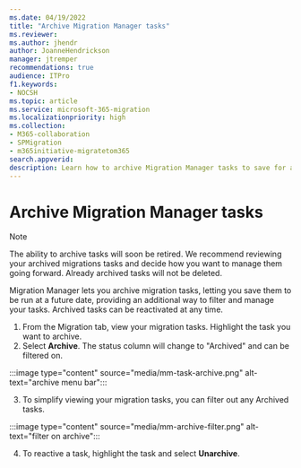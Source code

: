 ```yaml
---
ms.date: 04/19/2022
title: "Archive Migration Manager tasks"
ms.reviewer: 
ms.author: jhendr
author: JoanneHendrickson
manager: jtremper
recommendations: true
audience: ITPro
f1.keywords:
- NOCSH
ms.topic: article
ms.service: microsoft-365-migration
ms.localizationpriority: high
ms.collection: 
- M365-collaboration
- SPMigration
- m365initiative-migratetom365
search.appverid: 
description: Learn how to archive Migration Manager tasks to save for a future migration.
---
```

# Archive Migration Manager tasks 

>[!Note]
> The ability to archive tasks will soon be retired. We recommend reviewing your archived migrations tasks and decide how you want to manage them going forward. Already archived tasks will not be deleted.


Migration Manager lets you archive migration tasks, letting you save them to be run at a future date, providing an additional way to filter and manage your tasks. Archived tasks can be reactivated at any time.

1. From the Migration tab, view your migration tasks.  Highlight the task you want to archive.
2. Select **Archive**.  The status column will change to "Archived" and can be filtered on. 

:::image type="content" source="media/mm-task-archive.png" alt-text="archive menu bar":::

3. To simplify viewing your migration tasks, you can filter out any Archived tasks.

:::image type="content" source="media/mm-archive-filter.png" alt-text="filter on archive":::

4. To reactive a task, highlight the task and select **Unarchive**.

